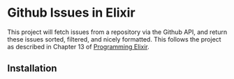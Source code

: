 # Github Issues in Elixir
This project will fetch issues from a repository via the Github API, and return these issues sorted, filtered, and nicely formatted. This follows the project as described in Chapter 13 of [Programming Elixir](http://www.amazon.com/Programming-Elixir-1-2-Functional-Concurrent/dp/1680501666/ref=sr_1_1?ie=UTF8&qid=1458915206&sr=8-1&keywords=programming+elixir).


## Installation

<!-- If [available in Hex](https://hex.pm/docs/publish), the package can be installed as:

  1. Add github_issues_elixir to your list of dependencies in `mix.exs`:

        def deps do
          [{:github_issues_elixir, "~> 0.0.1"}]
        end

  2. Ensure github_issues_elixir is started before your application:

        def application do
          [applications: [:github_issues_elixir]]
        end
 -->

